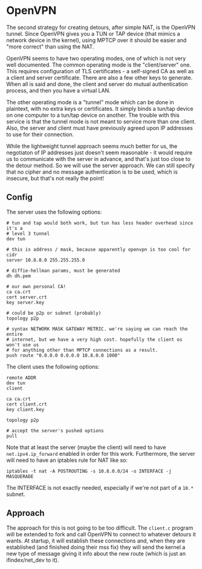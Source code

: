 OpenVPN
=======

The second strategy for creating detours, after simple NAT, is the OpenVPN
tunnel. Since OpenVPN gives you a TUN or TAP device (that mimics a network
device in the kernel), using MPTCP over it should be easier and "more correct"
than using the NAT.

OpenVPN seems to have two operating modes, one of which is not very well
documented. The common operating mode is the "client/server" one. This requires
configuration of TLS certificates - a self-signed CA as well as a client and
server certificate. There are also a few other keys to generate. When all is
said and done, the client and server do mutual authentication process, and then
you have a virtual LAN.

The other operating mode is a "tunnel" mode which can be done in plaintext, with
no extra keys or certificates. It simply binds a tun/tap device on one computer
to a tun/tap device on another. The trouble with this service is that the tunnel
mode is not meant to service more than one client. Also, the server and client
must have previously agreed upon IP addresses to use for their connection.

While the lightweight tunnel approach seems much better for us, the negotiaton
of IP addresses just doesn't seem reasonable - it would require us to
communicate with the server in advance, and that's just too close to the detour
method. So we will use the server approach. We can still specify that no cipher
and no message authentication is to be used, which is insecure, but that's not
really the point!

Config
------

The server uses the following options:

```
# tun and tap would both work, but tun has less header overhead since it's a
# level 3 tunnel
dev tun

# this is address / mask, because apparently openvpn is too cool for cidr
server 10.8.0.0 255.255.255.0

# diffie-hellman params, must be generated
dh dh.pem

# our own personal CA!
ca ca.crt
cert server.crt
key server.key

# could be p2p or subnet (probably)
topology p2p

# syntax NETWORK MASK GATEWAY METRIC. we're saying we can reach the entire
# internet, but we have a very high cost. hopefully the client os won't use us
# for anything other than MPTCP connections as a result.
push route "0.0.0.0 0.0.0.0 10.8.0.0 1000"
```

The client uses the following options:

```
remote ADDR
dev tun
client

ca ca.crt
cert client.crt
key client.key

topology p2p

# accept the server's pushed options
pull
```

Note that at least the server (maybe the client) will need to have
`net.ipv4.ip_forward` enabled in order for this work. Furthermore, the server
will need to have an iptables rule for NAT like so:

```
iptables -t nat -A POSTROUTING -s 10.8.0.0/24 -o INTERFACE -j MASQUERADE
```

The INTERFACE is not exactly needed, especially if we're not part of a `10.*`
subnet.

Approach
--------

The approach for this is not going to be too difficult. The `client.c` program
will be extended to fork and call OpenVPN to connect to whatever detours it
wants. At startup, it will establish these connections and, when they are
established (and finished doing their mss fix) they will send the kernel a new
type of message giving it info about the new route (which is just an
ifindex/net_dev to it).
